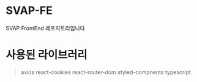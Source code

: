 # SVAP-FE
SVAP FrontEnd 레포지토리입니다

# 사용된 라이브러리
> axios
> react-cookies
> react-router-dom
> styled-compnents
> typescript